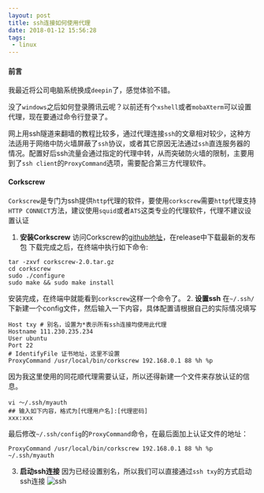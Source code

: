 ```yaml
---
layout: post
title: ssh连接如何使用代理
date: 2018-01-12 15:56:28
tags:
 - linux
---
```


#### 前言
我最近将公司电脑系统换成`deepin`了，感觉体验不错。

没了`windows`之后如何登录腾讯云呢？以前还有个`xshell`或者`mobaXterm`可以设置代理，现在要通过命令行登录了。

网上用ssh隧道来翻墙的教程比较多，通过代理连接`ssh`的文章相对较少，这种方法适用于网络中防火墙屏蔽了`ssh`协议，或者其它原因无法通过`ssh`直连服务器的情况。配置好后ssh流量会通过指定的代理中转，从而突破防火墙的限制，主要用到了`ssh client`的`ProxyCommand`选项，需要配合第三方代理软件。

#### Corkscrew
`Corkscrew`是专门为ssh提供`http`代理的软件，要使用`corkscrew`需要`http`代理支持`HTTP CONNECT`方法，建议使用`squid`或者`ATS`这类专业的代理软件，代理不建议设置认证
1. **安装Corkscrew**
  访问Corkscrew的[github地址](https://github.com/elia/corkscrew)，在release中下载最新的发布包
  下载完成之后，在终端中执行如下命令:
  ```
  tar -zxvf corkscrew-2.0.tar.gz
  cd corkscrew
  sudo ./configure
  sudo make && sudo make install
  ```
  安装完成，在终端中就能看到`corkscrew`这样一个命令了。
2. **设置ssh**
  在`~/.ssh/`下新建一个config文件，然后输入一下内容，具体配置请根据自己的实际情况填写
  ```
  Host txy # 别名，设置为*表示所有ssh连接均使用此代理
  Hostname 111.230.235.234
  User ubuntu
  Port 22
  # IdentifyFile 证书地址，这里不设置
  ProxyCommand /usr/local/bin/corkscrew 192.168.0.1 88 %h %p
  ```
  因为我这里使用的同花顺代理需要认证，所以还得新建一个文件来存放认证的信息。
  ```
  vi ～/.ssh/myauth
  ## 输入如下内容，格式为[代理用户名]:[代理密码]
  xxx:xxx
  ```
  最后修改`~/.ssh/config`的`ProxyCommand`命令，在最后面加上认证文件的地址：
  ```
  ProxyCommand /usr/local/bin/corkscrew 192.168.0.1 88 %h %p ~/.ssh/myauth
  ```
3. **启动ssh连接**
  因为已经设置别名，所以我们可以直接通过`ssh txy`的方式启动ssh连接
  ![ssh](https://fs.andylistudio.com/blog/2018_01_12ssh.png)
